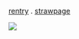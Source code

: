 [rentry](https://rentry.co/tetoranagumo) . [strawpage](https://charlieen.straw.page/)

![](https://static.wikia.nocookie.net/ensemble-stars/images/3/30/Surprising_Thanks%21%21_ES2_Set_3_Keito.png/revision/latest?cb=20231127154259)
